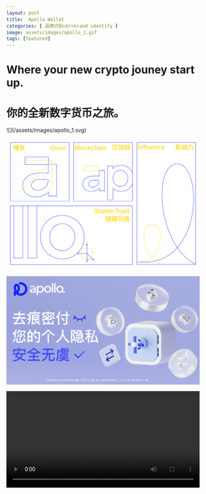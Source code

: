 ```yaml
---
layout: post
title:  Apollo Wallet
categories: [ 品牌识别<br>brand identify ]
image: assets/images/apollo_1.gif
tags: [featured]
---
```

<h1>Where your new crypto jouney start up.</h1>
<h1>你的全新数字货币之旅。</h1>
![](/assets/images/apollo_1.svg)

![](/assets/images/apollo_2.svg)

![](/assets/images/apollo_3.svg)

<video width="100%" controls>
    <source src="/assets/videos/apollo_1.mp4" type="video/mp4">
</video>

